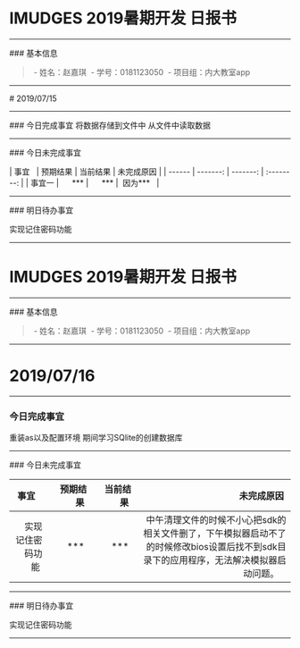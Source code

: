 # IMUDGES 2019暑期开发 日报书

------

### 基本信息

> - 姓名：赵嘉琪
> - 学号：0181123050
> - 项目组：内大教室app

------

# 2019/07/15

------

### 今日完成事宜
将数据存储到文件中
从文件中读取数据 

------

### 今日未完成事宜

| 事宜   | 预期结果 | 当前结果 | 未完成原因 |
| ------ | -------: | -------: | :--------: |
| 事宜一 |      *** |      *** |  因为***   |

------

### 明日待办事宜

实现记住密码功能

------
# IMUDGES 2019暑期开发 日报书

------

### 基本信息

> - 姓名：赵嘉琪
> - 学号：0181123050
> - 项目组：内大教室app

------

# 2019/07/16

------

### 今日完成事宜
重装as以及配置环境  期间学习SQlite的创建数据库

------

### 今日未完成事宜

| 事宜   | 预期结果 | 当前结果 | 未完成原因 |
|-------: | -------: | -------: | -------:|
| 实现记住密码功能 |      *** |      *** |  中午清理文件的时候不小心把sdk的相关文件删了，下午模拟器启动不了的时候修改bios设置后找不到sdk目录下的应用程序，无法解决模拟器启动问题。   |

------

### 明日待办事宜

实现记住密码功能

------
